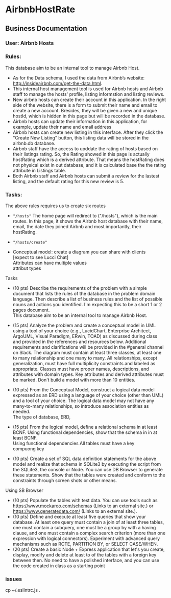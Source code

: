 # AirbnbHostRate
## Business Documentation  
### User: Airbnb Hosts
### Rules:
This database aim to be an internal tool to manage Airbnb Host.  
- As for the Data schema, I used the data from Airbnb’s website: http://insideairbnb.com/get-the-data.html.  
- This internal host management tool is used for Airbnb hosts and Airbnb staff to manage the hosts' profile, listing informstion and listing reviews.
- New airbnb hosts can create their account in this application. In the right side of the website, there is a form to submit their name and email to create a new account. Bresides, they will be given a new and unique hostId, which is hidden in this page but will be recorded in the database.
- Airbnb hosts can update their information in this application, for example, update their name and email address
- Airbnb hosts can create new listing in this interface. After they click the "Create New Listing" button, this listing data will be stored in the airbnb.db database.
- Airbnb staff have the access to upddate the rating of hosts based on their listings rating. So, the Rating showed in this page is actually hostRating which is a derived attribute. That means the hostRating does not physical exist in out database, and it is calculated base the the rating attribute in Listings table.
- Both Airbnb staff and Airbnb hosts can submit a review for the lastest listing, and the default rating for this new review is 5.
### Tasks:
The above rules requires us to create six routes
- `"/hosts"` The home page will redirect to ("/hosts"), which is the main routes. In this page, it shows the Airbnb host database with their name, email, the date they joined Airbnb and most importantly, their hostRating.
- `"/hosts/create"`



  
- Conceptual model: create a diagram you can share with clients  
[expect to see Lucci Chat]  
Attributes can have multiple values  
attribut types  

  


Tasks
- (10 pts) Describe the requirements of the problem with a simple document that lists the rules of the database in the problem domain language. Then describe a list of business rules and the list of possible nouns and actions you identified. I'm expecting this to be a short 1 or 2 pages document.  
This database aim to be an internal tool to manage Airbnb Host.  
- (15 pts) Analyze the problem and create a conceptual model in UML using a tool of your choice (e.g., LucidChart, Enterprise Architect, ArgoUML, Visual Paradigm, ERwin, TOAD) as discussed during class and provided in the references and resources below. Additional requirements and clarifications will be provided in the #general channel on Slack. The diagram must contain at least three classes, at least one to many relationship and one many to many. All relationships, except generalization, must have full multiplicity constraints and labeled as appropriate. Classes must have proper names, descriptions, and attributes with domain types. Key attributes and derived attributes must be marked. Don't build a model with more than 10 entities.
- (10 pts) From the Conceptual Model, construct a logical data model expressed as an ERD using a language of your choice (other than UML) and a tool of your choice. The logical data model may not have any many-to-many relationships, so introduce association entities as needed.  
The type of database, ERD, 
  
- (15 pts) From the logical model, define a relational schema in at least BCNF. Using functional dependencies, show that the schema in in at least BCNF.  
Using functional dependencies
All tables must have a key  
compuong key  





- (10 pts) Create a set of SQL data definition statements for the above model and realize that schema in SQLite3 by executing the script from the SQLite3, the console or Node. You can use DB Browser to generate these statements. Show that the tables were created and conform to the constraints through screen shots or other means.

Using SB Browser  


- (10 pts) Populate the tables with test data. You can use tools such as https://www.mockaroo.com/schemas (Links to an external site.) or  https://www.generatedata.com/ (Links to an external site.).
- (10 pts) Define and execute at least five queries that show your database. At least one query must contain a join of at least three tables, one must contain a subquery, one must be a group by with a having clause, and one must contain a complex search criterion (more than one expression with logical connectors). Experiment with advanced query mechanisms such as RCTE, PARTITION BY, or SELECT CASE/WHEN.
- (20 pts) Create a basic Node + Express application that let's you create, display, modify and delete at least to of the tables with a foreign key between then. No need to have a polished interface, and you can use the code created in class as a starting point
### issues
cp ~/.eslintrc.js .   